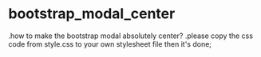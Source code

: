 # bootstrap_modal_center
 .how to make the bootstrap modal absolutely center?
 .please copy the css code from style.css to your own stylesheet file then it's done;
